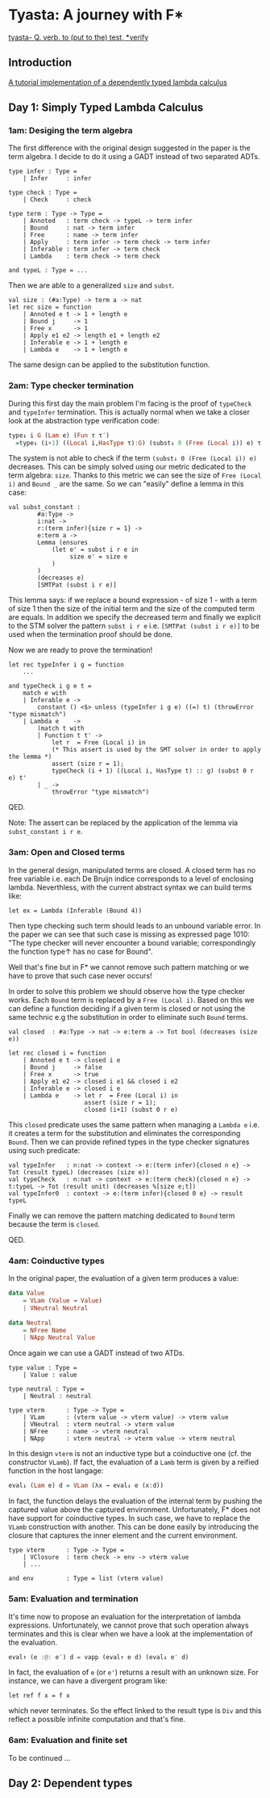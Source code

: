# Tyasta: A journey with F*

[tyasta- Q. verb. to (put to the) test, *verify](https://www.elfdict.com/w/verify?include_old=1)

## Introduction

[A tutorial implementation of a dependently typed lambda calculus](https://www.andres-loeh.de/LambdaPi/LambdaPi.pdf)

## Day 1: Simply Typed Lambda Calculus

### 1am: Desiging the term algebra

The first difference with the original design suggested in the paper is the term algebra. I decide to do it using 
a GADT instead of two separated ADTs.

```f*
type infer : Type = 
    | Infer     : infer

type check : Type = 
    | Check     : check

type term : Type -> Type = 
    | Annoted   : term check -> typeL -> term infer
    | Bound     : nat -> term infer
    | Free      : name -> term infer
    | Apply     : term infer -> term check -> term infer
    | Inferable : term infer -> term check
    | Lambda    : term check -> term check
    
and typeL : Type = ...
```

Then we are able to a generalized `size` and `subst`.

```f*
val size : (#a:Type) -> term a -> nat
let rec size = function
    | Annoted e t -> 1 + length e
    | Bound j     -> 1
    | Free x      -> 1
    | Apply e1 e2 -> length e1 + length e2
    | Inferable e -> 1 + length e
    | Lambda e    -> 1 + length e
```

The same design can be applied to the substitution function.

### 2am: Type checker termination

During this first day the main problem I'm facing is the proof of `typeCheck` and `typeInfer` termination.
This is actually normal when we take a closer look at the abstraction type verification code:

```haskell
type↓ i G (Lam e) (Fun τ τ′)
  =type↓ (i+1) ((Local i,HasType τ):G) (subst↓ 0 (Free (Local i)) e) τ′
```
The system is not able to check if the term `(subst↓ 0 (Free (Local i)) e)` decreases. This can be simply solved 
using our metric dedicated to the term algebra: `size`. Thanks to this metric we can see the size of `Free (Local i)` and
`Bound _` are the same. So we can "easily" define a lemma in this case:

```f*
val subst_constant : 
        #a:Type ->
        i:nat -> 
        r:(term infer){size r = 1} ->
        e:term a ->
        Lemma (ensures
            (let e' = subst i r e in
                 size e' = size e
            )
        )
        (decreases e)
        [SMTPat (subst i r e)]
```

This lemma says: if we replace a bound expression - of size 1 - with a term of size 1 then the size of the initial term 
and the size of the computed term are equals. In addition we specify the decreased term and finally we explicit to the 
STM solver the pattern `subst i r e` i.e. `[SMTPat (subst i r e)]` to be used when the termination proof should be done.

Now we are ready to prove the termination!

```f*
let rec typeInfer i g = function
    ...
    
and typeCheck i g e t =
    match e with
    | Inferable e -> 
        constant () <$> unless (typeInfer i g e) ((=) t) (throwError "type mismatch")
    | Lambda e    -> 
        (match t with
        | Function t t' -> 
            let r  = Free (Local i) in
            (* This assert is used by the SMT solver in order to apply the lemma *)
            assert (size r = 1); 
            typeCheck (i + 1) ((Local i, HasType t) :: g) (subst 0 r e) t'
        | _ -> 
            throwError "type mismatch")    
```

QED.

Note: The assert can be replaced by the application of the lemma via `subst_constant i r e`.

### 3am: Open and Closed terms

In the general design, manipulated terms are closed. A closed term has no free 
variable i.e. each De Bruijn indice corresponds to a level of enclosing lambda. 
Neverthless, with the current abstract syntax we can build terms like:

```f*
let ex = Lambda (Inferable (Bound 4))
```

Then type checking such term should leads to an unbound variable error. In the paper we 
can see that such case is missing as expressed page 1010: "The type checker will never 
encounter a bound variable; correspondingly the function type↑ has no case for Bound".

Well that's fine but in F* we cannot remove such pattern matching or we have to prove 
that such case never occurs!

In order to solve this problem we should observe how the type checker works. Each `Bound`
term is replaced by a `Free (Local i)`. Based on this we can define a function deciding
if a given term is closed or not using the same technic e.g the substitution in order to 
eliminate such `Bound` terms. 

```f*
val closed  : #a:Type -> nat -> e:term a -> Tot bool (decreases (size e))

let rec closed i = function
    | Annoted e t -> closed i e
    | Bound j     -> false
    | Free x      -> true
    | Apply e1 e2 -> closed i e1 && closed i e2
    | Inferable e -> closed i e
    | Lambda e    -> let r  = Free (Local i) in
                     assert (size r = 1);
                     closed (i+1) (subst 0 r e)
```

This `closed` predicate uses the same pattern when managing a `Lambda e` i.e. it creates 
a term for the substitution and eliminates the corresponding `Bound`. Then we can provide
refined types in the type checker signatures using such predicate:

```f*
val typeInfer   : n:nat -> context -> e:(term infer){closed n e} -> Tot (result typeL) (decreases (size e))
val typeCheck   : n:nat -> context -> e:(term check){closed n e} -> t:typeL -> Tot (result unit) (decreases %[size e;t])
val typeInfer0  : context -> e:(term infer){closed 0 e} -> result typeL
```

Finally we can remove the pattern matching dedicated to `Bound` term because the term is `closed`.

QED.

### 4am: Coinductive types

In the original paper, the evaluation of a given term produces a value:

```haskell
data Value 
    = VLam (Value → Value)
    | VNeutral Neutral

data Neutral
    = NFree Name
    | NApp Neutral Value
```

Once again we can use a GADT instead of two ATDs.

```fstar
type value : Type =
    | Value : value

type neutral : Type =
    | Neutral : neutral

type vterm      : Type -> Type =
    | VLam      : (vterm value -> vterm value) -> vterm value
    | VNeutral  : vterm neutral -> vterm value
    | NFree     : name -> vterm neutral
    | NApp      : vterm neutral -> vterm value -> vterm neutral
```

In this design `vterm` is not an inductive type but a coinductive one (cf. the constructor `VLamb`). If fact, the evaluation
of a `Lamb` term is given by a reified function in the host langage:

```haskell
eval↓ (Lam e) d = VLam (λx → eval↓ e (x:d))
```

In fact, the function delays the evaluation of the internal term by pushing the captured value above the captured environment. Unfortunately, F* does not have support for coinductive types. In such case, we have to replace the `VLamb` construction with another. This can be done easily by introducing the closure that captures the inner element and the current environment.

```fstar
type vterm      : Type -> Type =
    | VClosure  : term check -> env -> vterm value
    | ...

and env         : Type = list (vterm value)
```

### 5am: Evaluation and termination

It's time now to propose an evaluation for the interpretation of lambda expressions. Unfortunately, we cannot prove that
such operation always terminates and this is clear when we have a look at the implementation of the evaluation.

```haskell
eval↑ (e :@: e′) d = vapp (eval↑ e d) (eval↓ e′ d)
```

In fact, the evaluation of `e` (or `e'`) returns a result with an unknown size. For instance, we can have a divergent program like:

```
let ref f x = f x
```

which never terminates. So the effect linked to the result type is `Div` and this reflect a possible infinite computation and
that's fine.

### 6am: Evaluation and finite set

To be continued ...

## Day 2: Dependent types

